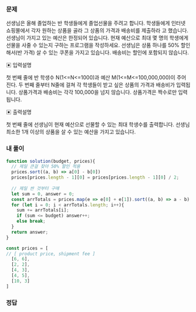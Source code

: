 ### 문제
선생님은 올해 졸업하는 반 학생들에게 졸업선물을 주려고 합니다.
학생들에게 인터넷 쇼핑몰에서 각자 원하는 상품을 골라 그 상품의 가격과 배송비를 제출하라 고 했습니다. 선생님이 가지고 있는 예산은 한정되어 있습니다.
현재 예산으로 최대 몇 명의 학생에게 선물을 사줄 수 있는지 구하는 프로그램을 작성하세요. 선생님은 상품 하나를 50% 할인해서(반 가격) 살 수 있는 쿠폰을 가지고 있습니다. 배송비는 할인에 포함되지 않습니다.

▣ 입력설명

첫 번째 줄에 반 학생수 N(1<=N<=1000)과 예산 M(1<=M<=100,000,000)이 주어진다. 두 번째 줄부터 N줄에 걸쳐 각 학생들이 받고 싶은 상품의 가격과 배송비가 입력됩니다. 상품가격과 배송비는 각각 100,000을 넘지 않습니다. 상품가격은 짝수로만 입력됩니다.

▣ 출력설명

첫 번째 줄에 선생님이 현재 예산으로 선물할 수 있는 최대 학생수를 출력합니다. 선생님 최소한 1개 이상의 상품을 살 수 있는 예산을 가지고 있습니다.

### 내 풀이
```js
function solution(budget, prices){
  // 제일 큰걸 찾아 50% 할인 적용
  prices.sort((a, b) => a[0] - b[0])
  prices[prices.length - 1][0] = prices[prices.length - 1][0] / 2;
  
  // 제일 싼 것부터 구매
  let sum = 0, answer = 0;
  const arrTotals = prices.map(e => e[0] + e[1]).sort((a, b) => a - b)
  for (let i = 0; i < arrTotals.length; i++){
    sum += arrTotals[i];
    if (sum <= budget) answer++;
    else break;
  }
  return answer;
}  

const prices = [ 
// [ product price, shipment fee ]
  [6, 6],
  [2, 2],
  [4, 3],
  [4, 5],
  [10, 3]
]
```

### 정답
```js

```
